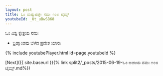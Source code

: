 ```yaml
---
layout: post
title: ಓಂ ದುಷ್ಕುಟಿಘ್ನೇ ನಮಃ ೧೦೮ ಟೈಮ್ಸ್
youtubeId: _Ut_uBwSB68
---
```

 
 
 ಓಂ ವಿಶ್ವ ಕ್ಷೇತ್ರಯ ನಮಃ  
 
 -  ಬ್ರಹ್ಮಾಂಡವು ಬೆಳೆದ ಪ್ರದೇಶ ಯಾರು 
 
  
 
  
 
 
 
 
 
 


{% include youtubePlayer.html id=page.youtubeId %}
 
[Next]({{ site.baseurl }}{% link  split2/_posts/2015-06-19-ಓಂ ಅಜಾಯ ನಮಃ ೧೦೮ ಟೈಮ್ಸ್.md%})
 

